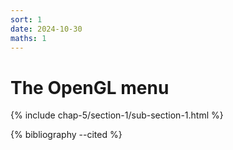 ```yaml
---
sort: 1
date: 2024-10-30
maths: 1
---
```


# The OpenGL menu

{% include chap-5/section-1/sub-section-1.html %}

{% bibliography --cited %}

